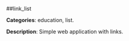 ##link_list

**Categories**: education, list.

**Description**: Simple web application with links.



